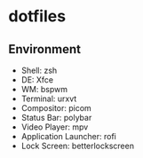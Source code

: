 # dotfiles
## Environment
* Shell: zsh
* DE: Xfce
* WM: bspwm 
* Terminal: urxvt
* Compositor: picom
* Status Bar: polybar
* Video Player: mpv
* Application Launcher: rofi
* Lock Screen: betterlockscreen
